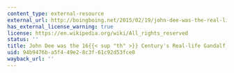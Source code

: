 ```yaml
---
content_type: external-resource
external_url: http://boingboing.net/2015/02/19/john-dee-was-the-real-life-mer.html
has_external_license_warning: true
license: https://en.wikipedia.org/wiki/All_rights_reserved
status: ''
title: John Dee was the 16{{< sup "th" >}} Century's Real-life Gandalf
uid: 94b9476b-a5f4-49e2-8c3f-61c92d53fce0
wayback_url: ''
---
```

